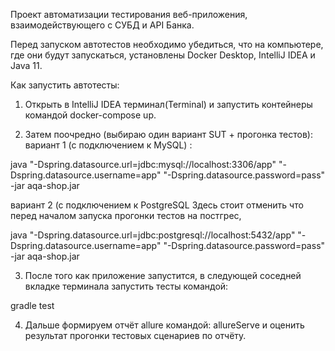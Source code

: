 Проект автоматизации тестирования веб-приложения, взаимодействующего с СУБД и API Банка.

Перед запуском автотестов необходимо убедиться, что на компьютере, где они будут запускаться, установлены Docker Desktop, IntelliJ IDEA и Java 11.

Как запустить автотесты:

1. Открыть в IntelliJ IDEA терминал(Terminal) и запустить контейнеры командой docker-compose up.

2. Затем поочредно (выбираю один вариант SUT + прогонка тестов):
вариант 1 (с подключением к MySQL) :
   
java "-Dspring.datasource.url=jdbc:mysql://localhost:3306/app" "-Dspring.datasource.username=app" "-Dspring.datasource.password=pass" -jar aqa-shop.jar

вариант 2 (с подключением к PostgreSQL
Здесь стоит отменить что перед началом запуска прогонки тестов
на постгрес, 

java "-Dspring.datasource.url=jdbc:postgresql://localhost:5432/app" "-Dspring.datasource.username=app" "-Dspring.datasource.password=pass" -jar aqa-shop.jar


3. После того как приложение запустится, в следующей соседней вкладке терминала запустить тесты командой:

gradle test


4. Дальше формируем отчёт allure командой: allureServe и оценить результат прогонки тестовых сценариев по отчёту.
